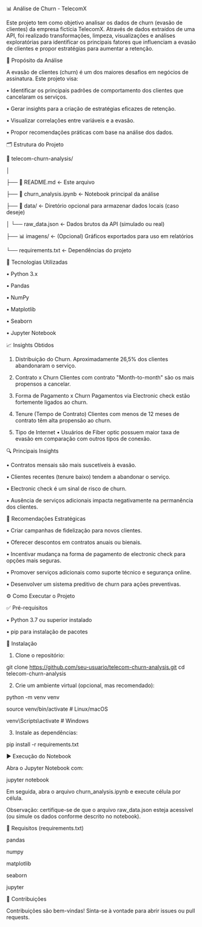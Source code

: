 📊 Análise de Churn - TelecomX

Este projeto tem como objetivo analisar os dados de churn (evasão de clientes) da empresa fictícia TelecomX. 
Através de dados extraídos de uma API, foi realizado transformações, limpeza, visualizações e análises exploratórias para identificar os principais fatores que influenciam a evasão de clientes e propor estratégias para aumentar a retenção.


🚀 Propósito da Análise

A evasão de clientes (churn) é um dos maiores desafios em negócios de assinatura. Este projeto visa:

•	Identificar os principais padrões de comportamento dos clientes que cancelaram os serviços.

•	Gerar insights para a criação de estratégias eficazes de retenção.

•	Visualizar correlações entre variáveis e a evasão.

•	Propor recomendações práticas com base na análise dos dados.


🗂️ Estrutura do Projeto

📁 telecom-churn-analysis/

│

├── 📄 README.md                ← Este arquivo

├── 📓 churn_analysis.ipynb     ← Notebook principal da análise

├── 📁 data/                    ← Diretório opcional para armazenar dados locais (caso deseje)

│   └── raw_data.json          ← Dados brutos da API (simulado ou real)

├── 📊 imagens/                 ← (Opcional) Gráficos exportados para uso em relatórios

└── requirements.txt           ← Dependências do projeto

🧪 Tecnologias Utilizadas

•	Python 3.x

•	Pandas

•	NumPy

•	Matplotlib

•	Seaborn

•	Jupyter Notebook


📈 Insights Obtidos

1. Distribuição do Churn.
   Aproximadamente 26,5% dos clientes abandonaram o serviço.

2. Contrato x Churn
   Clientes com contrato "Month-to-month" são os mais propensos a cancelar.

3. Forma de Pagamento x Churn
   Pagamentos via Electronic check estão fortemente ligados ao churn.

4. Tenure (Tempo de Contrato)
   Clientes com menos de 12 meses de contrato têm alta propensão ao churn.

6. Tipo de Internet
•	Usuários de Fiber optic possuem maior taxa de evasão em comparação com outros tipos de conexão.


🔍 Principais Insights

•	Contratos mensais são mais suscetíveis à evasão.

•	Clientes recentes (tenure baixo) tendem a abandonar o serviço.

•	Electronic check é um sinal de risco de churn.

•	Ausência de serviços adicionais impacta negativamente na permanência dos clientes.


📌 Recomendações Estratégicas

•	Criar campanhas de fidelização para novos clientes.

•	Oferecer descontos em contratos anuais ou bienais.

•	Incentivar mudança na forma de pagamento de electronic check para opções mais seguras.

•	Promover serviços adicionais como suporte técnico e segurança online.

•	Desenvolver um sistema preditivo de churn para ações preventivas.


⚙️ Como Executar o Projeto

✅ Pré-requisitos

•	Python 3.7 ou superior instalado

•	pip para instalação de pacotes


🔧 Instalação

1.	Clone o repositório:
	
git clone https://github.com/seu-usuario/telecom-churn-analysis.git
cd telecom-churn-analysis

2.	Crie um ambiente virtual (opcional, mas recomendado):
   
python -m venv venv

source venv/bin/activate  # Linux/macOS

venv\Scripts\activate     # Windows

3.	Instale as dependências:
   
pip install -r requirements.txt


▶️ Execução do Notebook

Abra o Jupyter Notebook com:

jupyter notebook

Em seguida, abra o arquivo churn_analysis.ipynb e execute célula por célula.

Observação: certifique-se de que o arquivo raw_data.json esteja acessível (ou simule os dados conforme descrito no notebook).


📎 Requisitos (requirements.txt)

pandas

numpy

matplotlib

seaborn

jupyter


🤝 Contribuições

Contribuições são bem-vindas! Sinta-se à vontade para abrir issues ou pull requests.
